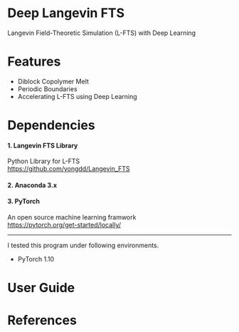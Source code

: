 # Deep Langevin FTS
Langevin Field-Theoretic Simulation (L-FTS) with Deep Learning

# Features
* Diblock Copolymer Melt
* Periodic Boundaries  
* Accelerating L-FTS using Deep Learning

# Dependencies
#### 1. Langevin FTS Library
  Python Library for L-FTS   
  https://github.com/yongdd/Langevin_FTS

#### 2. Anaconda 3.x

#### 3. PyTorch
  An open source machine learning framwork  
  https://pytorch.org/get-started/locally/

* * *
I tested this program under following environments.  
+ PyTorch 1.10 

# User Guide

# References
